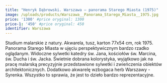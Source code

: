 ```yaml
---
title: "Henryk Dąbrowski. Warszawa – panorama Starego Miasta (1975)"
image: /uploads/products/Warszawa__Panorama_Starego_Miasta__1975.jpg
price: '1300' #price oryginal: 1300
price-1: '450' #price oryginal: 450
identifier: Warszawa
---
```


Studium malarskie z natury. Akwarela, tusz, karton 77x54 cm, rok 1975. Panorama Starego Miasta w ujęciu perspektywicznym bardzo rzadko oglądanym. Widoczne sylwetki katedry św. Jana, kościołów św. Marcina, św. Ducha i św. Jacka.
Świetnie dobrana kolorystyka, wyjątkowo jak na pracę malarską precyzyjnie przedstawione sylwetki i zwieńczenia obiektów architektonicznych. Dodatkowo akwarelę wzbogaca herb Warszawy - Syrenka. Wszystko to sprawia, że jest to dzieło bardzo reprezentacyjne.